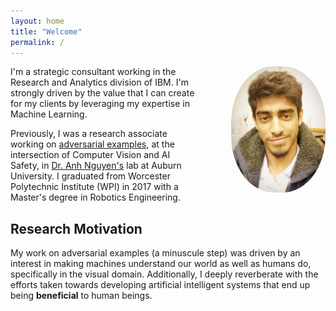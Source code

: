 ```yaml
---
layout: home
title: "Welcome"
permalink: /
---
```

<img style="float:right; width:30%; height:50%; margin-left:10%; border-radius:45%"
src="/assets/images/author_img.JPG">

I'm a strategic consultant working in the Research and Analytics division of IBM. I'm strongly driven by the value that I can create for my clients by leveraging my expertise in Machine Learning.

Previously, I was a research associate working on [adversarial examples](https://blog.openai.com/adversarial-example-research/), at the intersection of Computer Vision and AI Safety, in [Dr. Anh Nguyen's](http://anhnguyen.me/research/) lab at Auburn University. I graduated from Worcester Polytechnic Institute (WPI) in 2017 with a Master's degree in Robotics Engineering.

## Research Motivation
My work on adversarial examples (a minuscule step) was driven by an interest in making machines understand our world as well as humans do, specifically in the visual domain. Additionally, I deeply reverberate with the efforts taken towards developing artificial intelligent systems that end up being __beneficial__ to human beings.
